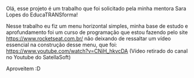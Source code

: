 Olá, esse projeto é um trabalho que foi solicitado pela minha mentora Sara Lopes do EducaTRANSforma!

Nesse trabalho eu fiz um menu horizontal simples, minha base de estudo e aprofundamento foi um curso de programação que estou fazendo pelo site https://www.rocketseat.com.br/ não deixando de ressaltar um vídeo essencial na construção desse menu, que foi: https://www.youtube.com/watch?v=CNiH_hkvcDA (Vídeo retirado do canal no Youtube do SatellaSoft)


Aproveitem :D
